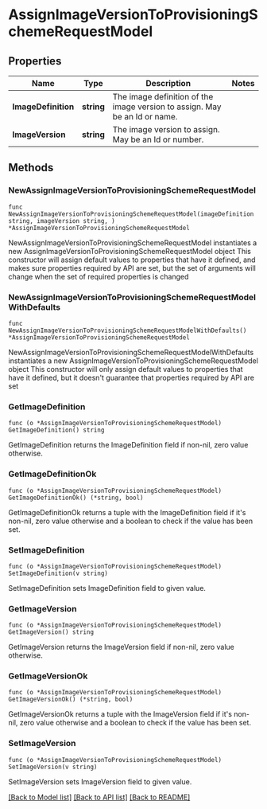 # AssignImageVersionToProvisioningSchemeRequestModel

## Properties

Name | Type | Description | Notes
------------ | ------------- | ------------- | -------------
**ImageDefinition** | **string** | The image definition of the image version to assign. May be an Id or name. | 
**ImageVersion** | **string** | The image version to assign. May be an Id or number. | 

## Methods

### NewAssignImageVersionToProvisioningSchemeRequestModel

`func NewAssignImageVersionToProvisioningSchemeRequestModel(imageDefinition string, imageVersion string, ) *AssignImageVersionToProvisioningSchemeRequestModel`

NewAssignImageVersionToProvisioningSchemeRequestModel instantiates a new AssignImageVersionToProvisioningSchemeRequestModel object
This constructor will assign default values to properties that have it defined,
and makes sure properties required by API are set, but the set of arguments
will change when the set of required properties is changed

### NewAssignImageVersionToProvisioningSchemeRequestModelWithDefaults

`func NewAssignImageVersionToProvisioningSchemeRequestModelWithDefaults() *AssignImageVersionToProvisioningSchemeRequestModel`

NewAssignImageVersionToProvisioningSchemeRequestModelWithDefaults instantiates a new AssignImageVersionToProvisioningSchemeRequestModel object
This constructor will only assign default values to properties that have it defined,
but it doesn't guarantee that properties required by API are set

### GetImageDefinition

`func (o *AssignImageVersionToProvisioningSchemeRequestModel) GetImageDefinition() string`

GetImageDefinition returns the ImageDefinition field if non-nil, zero value otherwise.

### GetImageDefinitionOk

`func (o *AssignImageVersionToProvisioningSchemeRequestModel) GetImageDefinitionOk() (*string, bool)`

GetImageDefinitionOk returns a tuple with the ImageDefinition field if it's non-nil, zero value otherwise
and a boolean to check if the value has been set.

### SetImageDefinition

`func (o *AssignImageVersionToProvisioningSchemeRequestModel) SetImageDefinition(v string)`

SetImageDefinition sets ImageDefinition field to given value.


### GetImageVersion

`func (o *AssignImageVersionToProvisioningSchemeRequestModel) GetImageVersion() string`

GetImageVersion returns the ImageVersion field if non-nil, zero value otherwise.

### GetImageVersionOk

`func (o *AssignImageVersionToProvisioningSchemeRequestModel) GetImageVersionOk() (*string, bool)`

GetImageVersionOk returns a tuple with the ImageVersion field if it's non-nil, zero value otherwise
and a boolean to check if the value has been set.

### SetImageVersion

`func (o *AssignImageVersionToProvisioningSchemeRequestModel) SetImageVersion(v string)`

SetImageVersion sets ImageVersion field to given value.



[[Back to Model list]](../README.md#documentation-for-models) [[Back to API list]](../README.md#documentation-for-api-endpoints) [[Back to README]](../README.md)


